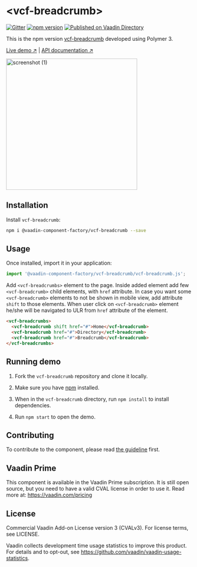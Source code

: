 # &lt;vcf-breadcrumb&gt;

[![Gitter](https://badges.gitter.im/Join%20Chat.svg)](https://gitter.im/vaadin/web-components?utm_source=badge&utm_medium=badge&utm_campaign=pr-badge)
[![npm version](https://badgen.net/npm/v/@vaadin-component-factory/vcf-breadcrumb)](https://www.npmjs.com/package/@vaadin-component-factory/vcf-breadcrumb)
[![Published on Vaadin Directory](https://img.shields.io/badge/Vaadin%20Directory-published-00b4f0.svg)](https://vaadin.com/directory/component/vaadin-component-factoryvcf-breadcrumb)

This is the npm version [vcf-breadcrumb](https://github.com/vaadin-component-factory/vcf-breadcrumb) developed using Polymer 3.

[Live demo ↗](https://vcf-breadcrumb.netlify.com)
|
[API documentation ↗](https://vcf-breadcrumb.netlify.com/api/#/elements/Vaadin.VcfBreadcrumb)

<img width="355" alt="screenshot (1)" src="https://user-images.githubusercontent.com/3392815/66923796-274e8880-f032-11e9-904d-073f894c199e.png">

## Installation

Install `vcf-breadcrumb`:

```sh
npm i @vaadin-component-factory/vcf-breadcrumb --save
```

## Usage

Once installed, import it in your application:

```js
import '@vaadin-component-factory/vcf-breadcrumb/vcf-breadcrumb.js';
```

Add `<vcf-breadcrumbs>` element to the page. Inside added element add few `<vcf-breadcrumb>` child elements, with `href` attribute. In case you want some `<vcf-breadcrumb>` elements to not be shown in mobile view, add attribute `shift` to those elements. When user click on `<vcf-breadcrumb>` element he/she will be navigated to ULR from `href` attribute of the element.

```html
<vcf-breadcrumbs>
  <vcf-breadcrumb shift href="#">Home</vcf-breadcrumb>
  <vcf-breadcrumb href="#">Directory</vcf-breadcrumb>
  <vcf-breadcrumb href="#">Breadcrumb</vcf-breadcrumb>
</vcf-breadcrumbs>
```

## Running demo

1. Fork the `vcf-breadcrumb` repository and clone it locally.

1. Make sure you have [npm](https://www.npmjs.com/) installed.

1. When in the `vcf-breadcrumb` directory, run `npm install` to install dependencies.

1. Run `npm start` to open the demo.

## Contributing

To contribute to the component, please read [the guideline](https://github.com/vaadin/vaadin-core/blob/master/CONTRIBUTING.md) first.

## Vaadin Prime

This component is available in the Vaadin Prime subscription. It is still open source, but you need to have a valid CVAL license in order to use it. Read more at: https://vaadin.com/pricing

## License

Commercial Vaadin Add-on License version 3 (CVALv3). For license terms, see LICENSE.

Vaadin collects development time usage statistics to improve this product. For details and to opt-out, see https://github.com/vaadin/vaadin-usage-statistics.
